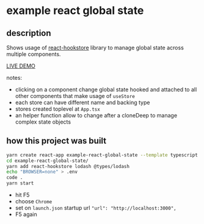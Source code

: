 # example react global state

## description

Shows usage of [react-hookstore](https://github.com/jhonnymichel/react-hookstore) library to manage global state across multiple components.

[LIVE DEMO](https://codesandbox.io/s/github/devel0/example-react-global-state)

notes:
- clicking on a component change global state hooked and attached to all other components that make usage of `useStore`
- each store can have different name and backing type
- stores created toplevel at `App.tsx`
- an helper function allow to change after a cloneDeep to manage complex state objects

## how this project was built

```sh
yarn create react-app example-react-global-state --template typescript
cd example-react-global-state/
yarn add react-hookstore lodash @types/lodash
echo "BROWSER=none" > .env
code .
yarn start
```

- hit F5
- choose `Chrome`
- set on `launch.json` startup url `"url": "http://localhost:3000",`
- F5 again
